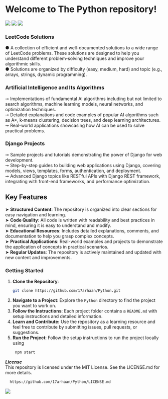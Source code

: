 <h1>
  Welcome to The Python repository! 
</h1>
<img src="https://user-images.githubusercontent.com/73097560/115834477-dbab4500-a447-11eb-908a-139a6edaec5c.gif">

<img src="[[https://user-images.githubusercontent.com/73097560/115834477-dbab4500-a447-11eb-908a-139a6edaec5c.gi](https://media.licdn.com/dms/image/C4E12AQHEGGtJCqfidQ/article-cover_image-shrink_720_1280/0/1598186595521?e=2147483647&v=beta&t=WY3w2I6tHzV_7K0fodlqtIc9o3_yo58NKoaVp-S2H2k)f](https://media.licdn.com/dms/image/C4E12AQHEGGtJCqfidQ/article-cover_image-shrink_720_1280/0/1598186595521?e=2147483647&v=beta&t=WY3w2I6tHzV_7K0fodlqtIc9o3_yo58NKoaVp-S2H2k)">

<img src="https://user-images.githubusercontent.com/73097560/115834477-dbab4500-a447-11eb-908a-139a6edaec5c.gif">
<h3>LeetCode Solutions</h3> 

●  A collection of efficient and well-documented solutions to a wide range of LeetCode problems. These solutions are designed to help you understand different problem-solving techniques and improve your algorithmic skills.
<br/>
●  Solutions are organized by difficulty (easy, medium, hard) and topic (e.g., arrays, strings, dynamic programming).
<br/>
<h3>Artificial Intelligence and Its Algorithms</h3>

➙  Implementations of fundamental AI algorithms including but not limited to search algorithms, machine learning models, neural networks, and optimization techniques.
<br/>
➙  Detailed explanations and code examples of popular AI algorithms such as A*, k-means clustering, decision trees, and deep learning architectures.
<br/>
➙  Real-world applications showcasing how AI can be used to solve practical problems.
<br/>
<h3>Django Projects</h3>

➙  Sample projects and tutorials demonstrating the power of Django for web development.
<br/>
➙  Step-by-step guides to building web applications using Django, covering models, views, templates, forms, authentication, and deployment.
<br/>
➙  Advanced Django topics like RESTful APIs with Django REST framework, integrating with front-end frameworks, and performance optimization.
<br/>
<h2>Key Features</h2>

➤  **Structured Content**: The repository is organized into clear sections for easy navigation and learning.
<br/>
➤  **Code Quality**: All code is written with readability and best practices in mind, ensuring it is easy to understand and modify.
<br/>
➤  **Educational Resources**: Includes detailed explanations, comments, and documentation to help you grasp complex concepts.
<br/>
➤  **Practical Applications**: Real-world examples and projects to demonstrate the application of concepts in practical scenarios.
<br/>
➤  **Regular Updates**: The repository is actively maintained and updated with new content and improvements.
<br/>

### Getting Started

1. **Clone the Repository**: 
    ```bash
    git clone https://github.com/17arhaan/Python.git
    ```
2. **Navigate to a Project**: Explore the `Python` directory to find the project you want to work on.
3. **Follow the Instructions**: Each project folder contains a `README.md` with setup instructions and detailed information.
4. **Learn and Contribute:** Use the repository as a learning resource and feel free to contribute by submitting issues, pull requests, or suggestions.
5. **Run the Project**: Follow the setup instructions to run the project locally using
   ```bash
    npm start
    ```

***License***
<br/>
This repository is licensed under the MIT License. See the LICENSE.md for more details.
   
  ```bash
    https://github.com/17arhaan/Python/LICENSE.md
   ```

<a href="https://github.com/17arhaan" target="_blank"><img src="https://img.shields.io/badge/GitHub-100000?style=for-the-badge&logo=github&logoColor=white" target="_blank"></a>
